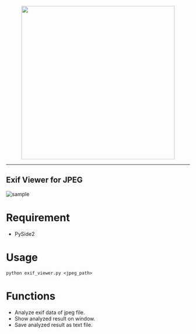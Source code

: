 <div align="center"><img src="
https://user-images.githubusercontent.com/35373553/72657191-c2198300-39e4-11ea-9c8e-d4d38c0ff1d2.png" width="420">
</div>

-------------------------------------------------------

## Exif Viewer for JPEG
![sample](https://user-images.githubusercontent.com/35373553/72656697-7e247f00-39e0-11ea-955f-8686aa348673.png)

# Requirement
- PySide2

# Usage
```
python exif_viewer.py <jpeg_path>
```

# Functions
- Analyze exif data of jpeg file. 
- Show analyzed result on window.
- Save analyzed result as text file.